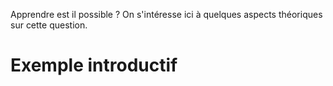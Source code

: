 Apprendre est il possible ? On s'intéresse ici à quelques aspects théoriques sur cette question.



# Exemple introductif

